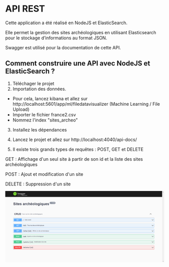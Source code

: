 # API REST


Cette application a été réalisé en NodeJS et ElasticSearch.

Elle permet la gestion des sites archéologiques en utilisant Elasticsearch pour le stockage d’informations au format JSON.

Swagger est utilisé pour la documentation de cette API.

## Comment construire une API avec NodeJS et ElasticSearch ?

1. Téléchager le projet
2. Importation des données.
- Pour cela, lancez kibana et allez sur http://localhost:5601/app/ml/filedatavisualizer (Machine Learning / File Upload) 
- Importer le fichier france2.csv
- Nommez l'index "sites_archeo"

3. Installez les dépendances

4. Lancez le projet et allez sur http://localhost:4040/api-docs/

5. Il existe trois grands types de requêtes : POST, GET et DELETE

GET : Affichage d'un seul site à partir de son id et la liste des sites archéologiques  

POST : Ajout et modification d'un site  

DELETE : Suppression d'un site

![Swagger](img/Swagger.png)

